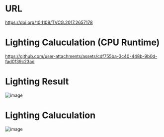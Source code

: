 # URL
https://doi.org/10.1109/TVCG.2017.2657178
# Lighting Caluculation (CPU Runtime)



https://github.com/user-attachments/assets/cdf755ba-3c40-448b-9b0d-fad0f39c23ad




# Lighting Result
![image](https://github.com/user-attachments/assets/d20cd86a-d880-4e7f-86cc-4383856d2608)

# Lighting Caluculation

![image](https://github.com/user-attachments/assets/638540ce-284b-4114-aebb-b810219f5e15)

